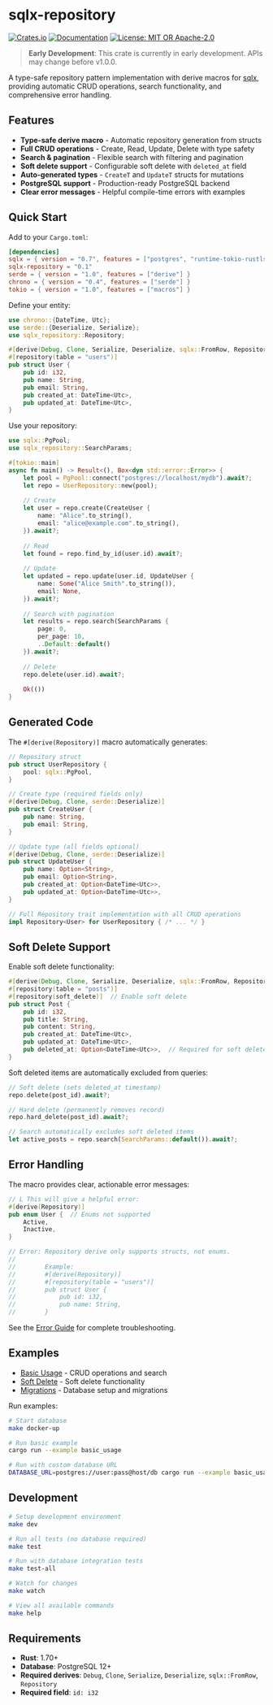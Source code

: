 # sqlx-repository

[![Crates.io](https://img.shields.io/crates/v/sqlx-repository.svg)](https://crates.io/crates/sqlx-repository)
[![Documentation](https://docs.rs/sqlx-repository/badge.svg)](https://docs.rs/sqlx-repository)
[![License: MIT OR Apache-2.0](https://img.shields.io/crates/l/sqlx-repository.svg)](#license)

> **Early Development**: This crate is currently in early development. APIs may change before v1.0.0.

A type-safe repository pattern implementation with derive macros for [sqlx](https://github.com/launchbadge/sqlx), providing automatic CRUD operations, search functionality, and comprehensive error handling.

## Features

- **Type-safe derive macro** - Automatic repository generation from structs
- **Full CRUD operations** - Create, Read, Update, Delete with type safety
- **Search & pagination** - Flexible search with filtering and pagination
- **Soft delete support** - Configurable soft delete with `deleted_at` field
- **Auto-generated types** - `CreateT` and `UpdateT` structs for mutations
- **PostgreSQL support** - Production-ready PostgreSQL backend
- **Clear error messages** - Helpful compile-time errors with examples

## Quick Start

Add to your `Cargo.toml`:

```toml
[dependencies]
sqlx = { version = "0.7", features = ["postgres", "runtime-tokio-rustls", "macros", "chrono"] }
sqlx-repository = "0.1"
serde = { version = "1.0", features = ["derive"] }
chrono = { version = "0.4", features = ["serde"] }
tokio = { version = "1.0", features = ["macros"] }
```

Define your entity:

```rust
use chrono::{DateTime, Utc};
use serde::{Deserialize, Serialize};
use sqlx_repository::Repository;

#[derive(Debug, Clone, Serialize, Deserialize, sqlx::FromRow, Repository)]
#[repository(table = "users")]
pub struct User {
    pub id: i32,
    pub name: String,
    pub email: String,
    pub created_at: DateTime<Utc>,
    pub updated_at: DateTime<Utc>,
}
```

Use your repository:

```rust
use sqlx::PgPool;
use sqlx_repository::SearchParams;

#[tokio::main]
async fn main() -> Result<(), Box<dyn std::error::Error>> {
    let pool = PgPool::connect("postgres://localhost/mydb").await?;
    let repo = UserRepository::new(pool);
    
    // Create
    let user = repo.create(CreateUser {
        name: "Alice".to_string(),
        email: "alice@example.com".to_string(),
    }).await?;
    
    // Read
    let found = repo.find_by_id(user.id).await?;
    
    // Update
    let updated = repo.update(user.id, UpdateUser {
        name: Some("Alice Smith".to_string()),
        email: None,
    }).await?;
    
    // Search with pagination
    let results = repo.search(SearchParams {
        page: 0,
        per_page: 10,
        ..Default::default()
    }).await?;
    
    // Delete
    repo.delete(user.id).await?;
    
    Ok(())
}
```

## Generated Code

The `#[derive(Repository)]` macro automatically generates:

```rust
// Repository struct
pub struct UserRepository {
    pool: sqlx::PgPool,
}

// Create type (required fields only)
#[derive(Debug, Clone, serde::Deserialize)]
pub struct CreateUser {
    pub name: String,
    pub email: String,
}

// Update type (all fields optional)
#[derive(Debug, Clone, serde::Deserialize)]
pub struct UpdateUser {
    pub name: Option<String>,
    pub email: Option<String>,
    pub created_at: Option<DateTime<Utc>>,
    pub updated_at: Option<DateTime<Utc>>,
}

// Full Repository trait implementation with all CRUD operations
impl Repository<User> for UserRepository { /* ... */ }
```

## Soft Delete Support

Enable soft delete functionality:

```rust
#[derive(Debug, Clone, Serialize, Deserialize, sqlx::FromRow, Repository)]
#[repository(table = "posts")]
#[repository(soft_delete)]  // Enable soft delete
pub struct Post {
    pub id: i32,
    pub title: String,
    pub content: String,
    pub created_at: DateTime<Utc>,
    pub updated_at: DateTime<Utc>,
    pub deleted_at: Option<DateTime<Utc>>,  // Required for soft delete
}
```

Soft deleted items are automatically excluded from queries:

```rust
// Soft delete (sets deleted_at timestamp)
repo.delete(post_id).await?;

// Hard delete (permanently removes record)
repo.hard_delete(post_id).await?;

// Search automatically excludes soft deleted items
let active_posts = repo.search(SearchParams::default()).await?;
```

## Error Handling

The macro provides clear, actionable error messages:

```rust
// L This will give a helpful error:
#[derive(Repository)]
pub enum User {  // Enums not supported
    Active,
    Inactive,
}

// Error: Repository derive only supports structs, not enums.
//        
//        Example:
//        #[derive(Repository)]
//        #[repository(table = "users")]
//        pub struct User {
//            pub id: i32,
//            pub name: String,
//        }
```

See the [Error Guide](docs/ERROR_GUIDE.md) for complete troubleshooting.

## Examples

- [Basic Usage](examples/basic_usage.rs) - CRUD operations and search
- [Soft Delete](examples/soft_delete.rs) - Soft delete functionality  
- [Migrations](examples/migrations.rs) - Database setup and migrations

Run examples:
```bash
# Start database
make docker-up

# Run basic example
cargo run --example basic_usage

# Run with custom database URL
DATABASE_URL=postgres://user:pass@host/db cargo run --example basic_usage
```

## Development

```bash
# Setup development environment
make dev

# Run all tests (no database required)
make test

# Run with database integration tests
make test-all

# Watch for changes
make watch

# View all available commands
make help
```

## Requirements

- **Rust**: 1.70+ 
- **Database**: PostgreSQL 12+
- **Required derives**: `Debug`, `Clone`, `Serialize`, `Deserialize`, `sqlx::FromRow`, `Repository`
- **Required field**: `id: i32`
